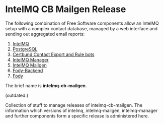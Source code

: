 # IntelMQ CB Mailgen Release

The following combination of Free Software components
allow an IntelMQ setup with a complex contact database,
managed by a web interface and sending out aggregated email reports:

1. [IntelMQ](https://intelmq.org)
2. [PostgreSQL](https://www.postgresql.org/)
3. [Certbund Contact Export and Rule bots](https://github.com/Intevation/intelmq-certbund-contact)
4. [IntelMQ Manager](https://github.com/certtools/intelmq-manager)
5. [IntelMQ Mailgen](https://github.com/intevation/intelmq-mailgen)
6. [Fody-Backend](https://github.com/intevation/intelmq-fody-backend)
7. [Fody](https://github.com/intevation/intelmq-fody)

The brief name is __intelmq-cb-mailgen__.

(outdated:)

Collection of stuff to manage releases of intelmq-cb-mailgen.  The
information which versions of intelmq, intelmq-mailgen,
intelmq-manager and further components form a specific release is
administered here.
